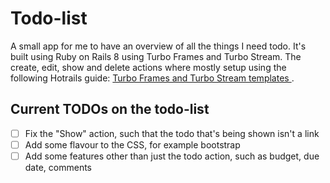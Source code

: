 # Todo-list
A small app for me to have an overview of all the things I need todo.
It's built using Ruby on Rails 8 using Turbo Frames and Turbo Stream.
The create, edit, show and delete actions where mostly setup using the following Hotrails guide: [Turbo Frames and Turbo Stream templates ](https://www.hotrails.dev/turbo-rails/turbo-frames-and-turbo-streams).

## Current TODOs on the todo-list
- [ ] Fix the "Show" action, such that the todo that's being shown isn't a link
- [ ] Add some flavour to the CSS, for example bootstrap
- [ ] Add some features other than just the todo action, such as budget, due date, comments